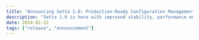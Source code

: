```yaml
---
title: "Announcing Setta 1.0: Production-Ready Configuration Management"
description: "Setta 1.0 is here with improved stability, performance enhancements, and new features for production deployments."
date: 2024-02-22
tags: ["release", "announcement"]
---
```

